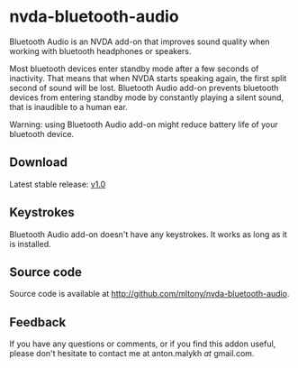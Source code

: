 # nvda-bluetooth-audio
Bluetooth Audio is  an NVDA add-on that improves sound quality when working with bluetooth headphones or speakers.

Most bluetooth devices enter standby mode after a few seconds of inactivity. That means that when NVDA starts speaking again, the first split second of sound will be lost. Bluetooth Audio add-on prevents bluetooth devices from entering standby mode by constantly playing a silent sound, that is inaudible to a human ear.

Warning: using Bluetooth Audio add-on might reduce battery life of your bluetooth device.
## Download
Latest stable release:
[v1.0](https://github.com/mltony/nvda-bluetooth-audio/releases/download/v1.0/bluetoothaudio-1.0.nvda-addon)

## Keystrokes
Bluetooth Audio add-on doesn't have any keystrokes. It works as long as it is installed.
## Source code
Source code is available at <http://github.com/mltony/nvda-bluetooth-audio>.

## Feedback
If you have any questions or comments, or if you find this addon useful, please don't hesitate to contact me at anton.malykh *at* gmail.com.
